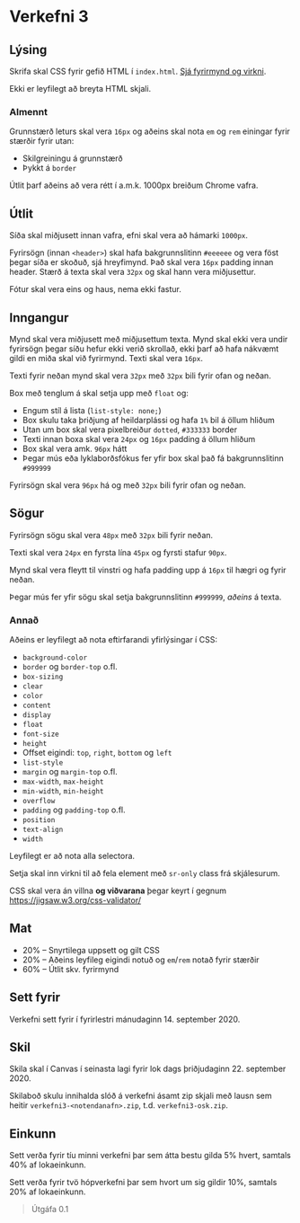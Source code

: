 # Verkefni 3

## Lýsing

Skrifa skal CSS fyrir gefið HTML í `index.html`. [Sjá fyrirmynd og virkni](fyrirmynd/).

Ekki er leyfilegt að breyta HTML skjali.

### Almennt

Grunnstærð leturs skal vera `16px` og aðeins skal nota `em` og `rem` einingar fyrir stærðir fyrir utan:

* Skilgreiningu á grunnstærð
* Þykkt á `border`

Útlit þarf aðeins að vera rétt í a.m.k. 1000px breiðum Chrome vafra.

## Útlit

Síða skal miðjusett innan vafra, efni skal vera að hámarki `1000px`.

Fyrirsögn (innan `<header>`) skal hafa bakgrunnslitinn `#eeeeee` og vera föst þegar síða er skoðuð, sjá hreyfimynd. Það skal vera `16px` padding innan header. Stærð á texta skal vera `32px` og skal hann vera miðjusettur.

Fótur skal vera eins og haus, nema ekki fastur.

## Inngangur

Mynd skal vera miðjusett með miðjusettum texta. Mynd skal ekki vera undir fyrirsögn þegar síðu hefur ekki verið skrollað, ekki þarf að hafa nákvæmt gildi en miða skal við fyrirmynd. Texti skal vera `16px`.

Texti fyrir neðan mynd skal vera `32px` með `32px` bili fyrir ofan og neðan.

Box með tenglum á skal setja upp með `float` og:

* Engum stíl á lista (`list-style: none;`)
* Box skulu taka þriðjung af heildarplássi og hafa `1%` bil á öllum hliðum
* Utan um box skal vera pixelbreiður `dotted`, `#333333` border
* Texti innan boxa skal vera `24px` og `16px` padding á öllum hliðum
* Box skal vera amk. `96px` hátt
* Þegar mús eða lyklaborðsfókus fer yfir box skal það fá bakgrunnslitinn `#999999`

Fyrirsögn skal vera `96px` há og með `32px` bili fyrir ofan og neðan.

## Sögur

Fyrirsögn sögu skal vera `48px` með `32px` bili fyrir neðan.

Texti skal vera `24px` en fyrsta lína `45px` og fyrsti stafur `90px`.

Mynd skal vera fleytt til vinstri og hafa padding upp á `16px` til hægri og fyrir neðan.

Þegar mús fer yfir sögu skal setja bakgrunnslitinn `#999999`, _aðeins_ á texta.

### Annað

Aðeins er leyfilegt að nota eftirfarandi yfirlýsingar í CSS:

* `background-color`
* `border` og `border-top` o.fl.
* `box-sizing`
* `clear`
* `color`
* `content`
* `display`
* `float`
* `font-size`
* `height`
* Offset eigindi: `top`, `right`, `bottom` og `left`
* `list-style`
* `margin` og `margin-top` o.fl.
* `max-width`, `max-height`
* `min-width`, `min-height`
* `overflow`
* `padding` og `padding-top` o.fl.
* `position`
* `text-align`
* `width`

Leyfilegt er að nota alla selectora.

Setja skal inn virkni til að fela element með `sr-only` class frá skjálesurum.

CSS skal vera án villna **og viðvarana** þegar keyrt í gegnum https://jigsaw.w3.org/css-validator/

## Mat

* 20% – Snyrtilega uppsett og gilt CSS
* 20% – Aðeins leyfileg eigindi notuð og `em`/`rem` notað fyrir stærðir
* 60% – Útlit skv. fyrirmynd

## Sett fyrir

Verkefni sett fyrir í fyrirlestri mánudaginn 14. september 2020.

## Skil

Skila skal í Canvas í seinasta lagi fyrir lok dags þriðjudaginn 22. september 2020.

Skilaboð skulu innihalda slóð á verkefni ásamt zip skjali með lausn sem heitir `verkefni3-<notendanafn>.zip`, t.d. `verkefni3-osk.zip`.

## Einkunn

Sett verða fyrir tíu minni verkefni þar sem átta bestu gilda 5% hvert, samtals 40% af lokaeinkunn.

Sett verða fyrir tvö hópverkefni þar sem hvort um sig gildir 10%, samtals 20% af lokaeinkunn.

> Útgáfa 0.1
